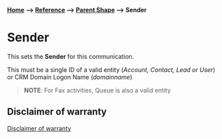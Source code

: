 __[Home](/) --> [Reference](/ref)  -->  [Parent Shape](javascript:history.back()) --> Sender__

# Sender

This sets the **Sender** for this communication.

This must be a single ID of a valid entity (*Account, Contact, Lead or User*) or
CRM Domain Logon Name (*domainname*)

> **NOTE**: For Fax activities, Queue is also a valid entity

## Disclaimer of warranty

[Disclaimer of warranty](../../guides/common/DisclaimerOfWarranty.md)